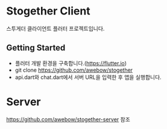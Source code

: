 # Stogether Client

스투게더 클라이언트 플러터 프로젝트입니다.

## Getting Started

- 플러터 개발 환경을 구축합니다.(https://flutter.io)
- git clone https://github.com/awebow/stogether
- api.dart와 chat.dart에서 서버 URL을 입력한 후 앱을 실행합니다.

# Server
https://github.com/awebow/stogether-server 참조